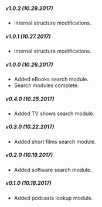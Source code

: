 ##### v1.0.2 (10.29.2017)

- internal structure modifications.

##### v1.0.1 (10.27.2017)

- internal structure modifications.

##### v1.0.0 (10.26.2017)

- Added eBooks search module. 
- Search modules complete. 

##### v0.4.0 (10.25.2017)

- Added TV shows search module.  

##### v0.3.0 (10.22.2017)

- Added short films search module.  

##### v0.2.0 (10.19.2017)

- Added software search module.  

##### v0.1.0 (10.18.2017)

- Added podcasts lookup module.